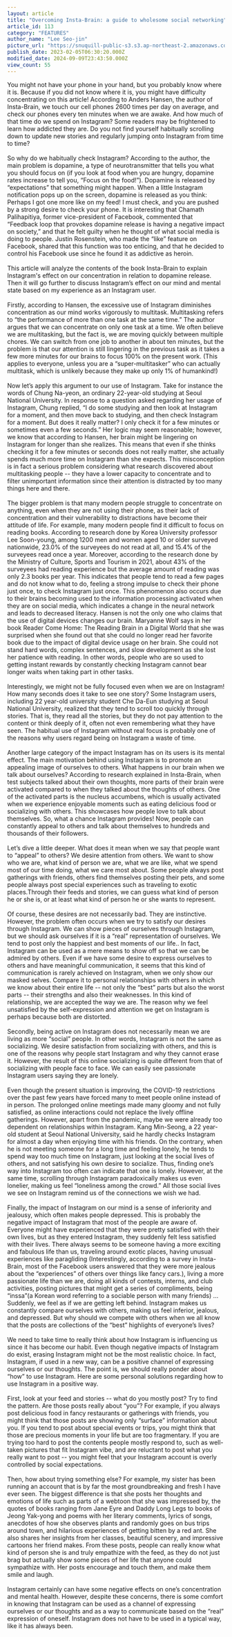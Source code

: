 ```yaml
---
layout: article
title: "Overcoming Insta-Brain: a guide to wholesome social networking"
article_id: 113
category: "FEATURES"
author_name: "Lee Seo-jin"
picture_url: "https://snuquill-public-s3.s3.ap-northeast-2.amazonaws.com/photo/article/f1e7e6d2-8f54-458f-a4db-774b08f2fad0.png"
publish_date: 2023-02-05T06:30:20.000Z
modified_date: 2024-09-09T23:43:50.000Z
view_count: 55
---
```


You might not have your phone in your hand, but you probably know where it is. Because if you did not know where it is, you might have difficulty concentrating on this article! According to Anders Hansen, the author of Insta-Brain, we touch our cell phones 2600 times per day on average, and check our phones every ten minutes when we are awake. And how much of that time do we spend on Instagram? Some readers may be frightened to learn how addicted they are. Do you not find yourself habitually scrolling down to update new stories and regularly jumping onto Instagram from time to time?<br><br>So why do we habitually check Instagram? According to the author, the main problem is dopamine, a type of neurotransmitter that tells you what you should focus on (if you look at food when you are hungry, dopamine rates increase to tell you, “Focus on the food!”). Dopamine is released by “expectations” that something might happen. When a little Instagram notification pops up on the screen, dopamine is released as you think: Perhaps I got one more like on my feed! I must check, and you are pushed by a strong desire to check your phone. It is interesting that Chamath Palihapitiya, former vice-president of Facebook, commented that “Feedback loop that provokes dopamine release is having a negative impact on society,” and that he felt guilty when he thought of what social media is doing to people. Justin Rosenstein, who made the “like” feature on Facebook, shared that this function was too enticing, and that he decided to control his Facebook use since he found it as addictive as heroin.<br><br>This article will analyze the contents of the book Insta-Brain to explain Instagram's effect on our concentration in relation to dopamine release. Then it  will go further to discuss Instagram’s effect on our mind and mental state based on my experience as an Instagram user. <br><br>Firstly, according to Hansen, the excessive use of Instagram diminishes concentration as our mind works vigorously to multitask. Multitasking refers to “the performance of more than one task at the same time.”  The author argues that we can concentrate on only one task at a time. We often believe we are multitasking, but the fact is, we are moving quickly between multiple chores. We can switch from one job to another in about ten minutes, but the problem is that our attention is still lingering in the previous task as it takes a few more minutes for our brains to focus 100% on the present work. (This applies to everyone, unless you are a “super-multitasker” who can actually multitask, which is unlikely because they make up only 1% of humankind!)<br><br>Now let’s apply this argument to our use of Instagram. Take for instance the words of Chung Na-yeon, an ordinary 22-year-old studying at Seoul National University. In response to a question asked regarding her usage of Instagram, Chung replied, “I do some studying and then look at Instagram for a moment, and then move back to studying, and then check Instagram for a moment. But does it really matter? I only check it for a few minutes or sometimes even a few seconds.” Her logic may seem reasonable; however, we know that according to Hansen, her brain might be lingering on Instagram for longer than she realizes. This means that even if she thinks checking it for a few minutes or seconds does not really matter, she actually spends much  more time on Instagram than she expects. This misconception  is in fact a serious problem considering what research discovered about multitasking people -- they have a lower capacity to concentrate and to filter unimportant information since their attention is distracted by too many things here and there. <br><br>The bigger problem is that many modern people struggle to concentrate on anything, even when they are not using their phone, as their lack of concentration and their vulnerability to distractions have become their attitude of life. For example, many modern people find it difficult to focus on reading books. According to research done by Korea University professor Lee Soon-young, among 1200 men and women aged 10 or older surveyed nationwide, 23.0% of the surveyees do not read at all, and 15.4% of the surveyees read once a year. Moreover, according to the research done by the Ministry of Culture, Sports and Tourism in 2021, about 43% of the surveyees had reading experience but the average amount of reading was only 2.3 books per year. This indicates that people tend to read a few pages and do not know what to do, feeling a strong impulse to check their phone just once, to check Instagram just once. This phenomenon also occurs due to their brains becoming used to the information processing activated when they are on social media, which indicates a change in the neural network and leads to decreased literacy. Hansen is not the only one who claims that the use of digital devices changes our brain. Maryanne Wolf says in her book Reader Come Home: The Reading Brain in a Digital World that she was surprised when she found out that she could no longer read her favorite book due to the impact of digital device usage on her brain. She could not stand hard words, complex sentences, and slow development as she lost her patience with reading. In other words, people who are so used to getting instant rewards by constantly checking Instagram cannot bear longer waits when taking part in other tasks.<br><br>Interestingly, we might not be fully focused even when we are on Instagram! How many seconds does it take to see one story? Some Instagram users, including 22 year-old university student Che Da-Eun studying at Seoul National University, realized that they tend to scroll too quickly through stories. That is, they read all the stories, but they do not pay attention to the content or think deeply of it, often not even remembering what they have seen. The habitual use of Instagram without real focus is probably one of the reasons why users regard  being on Instagram a waste of time.<br><br>  Another large category of the impact Instagram has on its users is its mental effect. The main motivation behind using Instagram is to promote an appealing image of ourselves to others. What happens in our brain when we talk about ourselves? According to research explained in Insta-Brain, when test subjects talked about their own thoughts, more parts of their brain were activated compared to when they talked about the thoughts of others. One of the activated parts is the nucleus accumbens, which is usually  activated when we experience enjoyable moments such as eating delicious food or socializing with others. This showcases how people love to talk about themselves. So, what a chance Instagram provides! Now, people can constantly appeal to others and talk about themselves to hundreds and thousands of their followers.<br><br>Let’s dive a little deeper. What does it mean when we say that people want to “appeal” to others? We desire attention from others. We want to show who we are, what kind of person we are, what we are like, what we spend most of our time doing, what we care most about. Some people always post gatherings with friends, others find themselves posting their pets, and some people always post special experiences such as traveling to exotic places.Through their feeds and stories, we can guess what kind of person he or she is, or at least what kind of person he or she wants to represent. <br><br>Of course, these desires are not necessarily bad. They are instinctive. However, the problem often occurs when we try to satisfy our desires through Instagram. We can  show pieces of ourselves through Instagram, but we should ask ourselves if it is a “real” representation of ourselves. We tend to post only the happiest and best moments of our life.. In fact, Instagram can be used as a mere means to show off so that we can be admired by others. Even if we have some desire to express ourselves to others and have meaningful communication, it seems that this kind of communication is rarely achieved on Instagram, when we only show our masked selves. Compare it to personal relationships with others in which we know about their entire life -- not only the “best” parts but also the worst parts --  their strengths and also their weaknesses. In this kind of relationship, we are accepted the way we are. The reason why we feel unsatisfied by the self-expression and attention we get on Instagram is perhaps because both are distorted. <br><br>Secondly, being active on Instagram does not necessarily mean we are living as more “social” people. In other words, Instagram is not the same as socializing. We desire satisfaction from socializing with others, and this is one of the reasons why people start Instagram and why they cannot erase it. However, the result of this online socializing is quite different from that of socializing with people face to face. We can easily see passionate Instagram users saying they are lonely.<br><br>Even though the present situation is improving, the COVID-19 restrictions over the past few years have forced many to meet people online instead of in person. The prolonged online meetings made many gloomy and not fully satisfied, as online interactions could not replace the lively offline gatherings. However, apart from the pandemic, maybe we were already too dependent on relationships within Instagram. Kang Min-Seong, a 22 year-old student at Seoul National University, said he hardly checks Instagram for almost a day when enjoying time with his friends. On the contrary, when he is not meeting someone for a long time and feeling lonely, he tends to spend way too much time on Instagram, just looking at the social lives of others, and not satisfying his own desire to socialize. Thus, finding one’s way into Instagram too often can indicate  that one is lonely. However, at the same time, scrolling through Instagram paradoxically makes us even lonelier, making us feel “loneliness among the crowd.” All those social lives we see on Instagram remind us of the connections we wish we had. <br><br>Finally, the impact of Instagram on our mind is a sense of inferiority and jealousy, which often makes people depressed. This is probably the negative impact of Instagram that most of the people are aware of. Everyone might have experienced that they were pretty satisfied with their own lives, but as they entered Instagram, they suddenly felt less satisfied with their lives. There always seems to be someone having a more exciting and fabulous life than us, traveling around exotic places, having unusual experiences like paragliding (Interestingly, according to a survey in Insta-Brain, most of the Facebook users answered that they were  more jealous about the “experiences” of others over things like fancy cars.), living a more passionate life than we are, doing all kinds of contests, interns, and club activities, posting pictures that might get a series of compliments, being “inssa”(a Korean word referring to a sociable person with many friends) … Suddenly, we feel as if we are  getting left behind. Instagram makes us constantly compare ourselves with others, making us feel inferior, jealous, and depressed. But why should we compete with others when  we all know that the posts are collections of the “best” highlights of everyone’s lives?<br><br>  We need to take time to really think about how Instagram is influencing us since it has become our habit. Even though negative impacts of Instagram do exist, erasing Instagram might not be the most realistic choice. In fact, Instagram, if used in a new way, can be a positive channel of expressing ourselves or our thoughts. The point is, we should really ponder about “how” to use Instagram. Here are some personal solutions regarding how to use Instagram in a positive way. <br><br>First, look at your feed and stories -- what do you mostly post? Try to find the pattern. Are those posts really about “you”? For example, if you always post delicious food in fancy restaurants or gatherings with friends, you might think that those posts are showing only “surface” information about you. If you tend to post about special events or trips, you might think that those are precious moments in your life but are too fragmentary. If you are trying too hard to post the contents people mostly respond to, such as well-taken pictures that fit Instagram vibe, and are reluctant to post what you really want to post -- you might feel that your Instagram account is overly controlled by social expectations.<br><br>Then, how about trying something else? For example, my sister has been running an account that is by far the most groundbreaking and fresh I have ever seen. The biggest difference is that she posts her thoughts and emotions of life such as parts of a webtoon that she was impressed by, the quotes of books ranging from Jane Eyre and Daddy Long Legs to books of Jeong Yak-yong and poems with her literary comments, lyrics of songs, anecdotes of  how she observes plants and randomly goes on bus trips around town, and hilarious experiences of getting bitten by a red ant. She also shares her insights from her classes, beautiful scenery, and impressive cartoons her friend makes. From these posts, people can really know what kind of person she is and  truly empathize with the feed, as they do not just brag but actually show some pieces of her life that anyone could sympathize with. Her posts encourage and touch them, and make them smile and laugh. <br><br>Instagram certainly can have some negative effects on one’s concentration and mental health. However, despite these concerns, there is some comfort in knowing that Instagram can be used as a channel of expressing ourselves or our thoughts and as a way to communicate based on the “real” expression of oneself. Instagram does not have to be used in a typical way, like it has always been.<br>
